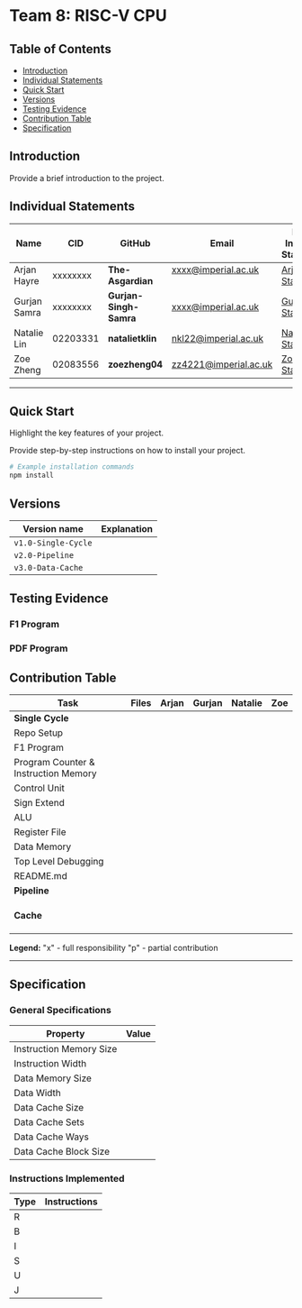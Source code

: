 # Team 8: RISC-V CPU

## Table of Contents

- [Introduction](#introduction)
- [Individual Statements](#individual-statements)
- [Quick Start](#quick-start)
- [Versions](#versions)
- [Testing Evidence](#testing-evidence)
- [Contribution Table](#contribution-table)
- [Specification](#specification)


## Introduction

Provide a brief introduction to the project.

## Individual Statements

| Name           | CID      | GitHub   | Email                     | Link to Individual Statements|
|----------------|----------|----------|---------------------------|--------------|
| Arjan Hayre   | xxxxxxxx | **The-Asgardian**  | xxxx@imperial.ac.uk   &nbsp; &nbsp; &nbsp; &nbsp;   | [Arjan's Statement](statements/arjan.md)
| Gurjan Samra  | xxxxxxxx | **Gurjan-Singh-Samra** | xxxx@imperial.ac.uk     | [Gurjan's Statement](statements/gurjan.md)
| Natalie Lin | 02203331 | **natalietklin** | nkl22@imperial.ac.uk | [Natalie's Statement](statements/natalie.md)
| Zoe Zheng  | 02083556 | **zoezheng04**  | zz4221@imperial.ac.uk  | [Zoe's Statement](statements/zoe.md)

---
## Quick Start
Highlight the key features of your project.

Provide step-by-step instructions on how to install your project.

```bash
# Example installation commands
npm install
```

## Versions
| Version name | Explanation | 
| -----------------|-------------|
| `v1.0-Single-Cycle` | 
| `v2.0-Pipeline` | 
| `v3.0-Data-Cache` |
## Testing Evidence
### F1 Program
### PDF Program
## Contribution Table

| Task                                       | Files    | Arjan | Gurjan | Natalie | Zoe |
|--------------------------------------------|----------|----------|--------|------------|--------|
| **Single Cycle**                           |          |          |        |            |        |
| Repo Setup                                 | |  | | |
| F1 Program                                 | |  | | |
| Program Counter & Instruction Memory        | |  | | |
| Control Unit                               | |  | | |
| Sign Extend                             | |  | | |
| ALU                                        | |  | | |
| Register File                           | |  | | |
| Data Memory                                | |  | | |
| Top Level Debugging                             | |  | | |
| README.md                                  |  | | | |
| **Pipeline**                               |          |          |        |            |        |
|                                 |  | | | |
|                                 |  | | | |
|                                 |  | | | |
| **Cache**                               |          |          |        |            |        |
|                                 |  | | | |
|                                 |  | | | |
|                                 |  | | | |

**Legend:**
 "x" - full responsibility
 "p" - partial contribution

---
## Specification
### General Specifications

| Property                | Value         |
|-------------------------|---------------|
| Instruction Memory Size |       |
| Instruction Width       |       |
| Data Memory Size        |       |
| Data Width              |          |
| Data Cache Size         |      |
| Data Cache Sets         |             |
| Data Cache Ways         |              |
| Data Cache Block Size    |     |

### Instructions Implemented
| Type | Instructions         |
|------|-----------------------|
| R    |               |
| B    |                  |
| I    | |
| S    |                |
| U    |                    |
| J    |              |
